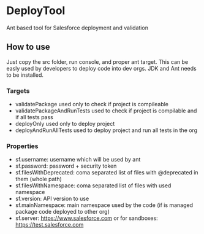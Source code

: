 # DeployTool
Ant based tool for Salesforce deployment and validation

## How to use

Just copy the src folder, run console, and proper ant target. This can be easly used by developers to deploy code into dev orgs. JDK and Ant needs to be installed.

### Targets

* validatePackage used only to check if project is compileable
* validatePackageAndRunTests used to check if project is compilable and if all tests pass
* deployOnly used only to deploy project
* deployAndRunAllTests used to deploy project and run all tests in the org

### Properties

* sf.username: username which will be used by ant
* sf.password: password + security token
* sf.filesWithDeprecated: coma separated list of files with @deprecated in them (whole path)
* sf.filesWithNamespace: coma separated list of files with used namespace
* sf.version: API version to use
* sf.mainNamespace: main namespace used by the code (if is managed package code deployed to other org)
* sf.server: https://www.salesforce.com or for sandboxes: https://test.salesforce.com

